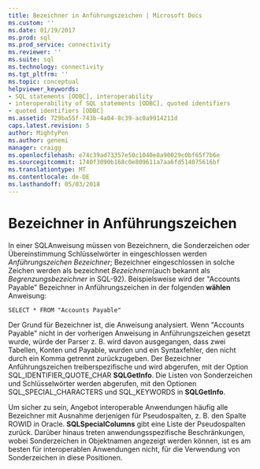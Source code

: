 ```yaml
---
title: Bezeichner in Anführungszeichen | Microsoft Docs
ms.custom: ''
ms.date: 01/19/2017
ms.prod: sql
ms.prod_service: connectivity
ms.reviewer: ''
ms.suite: sql
ms.technology: connectivity
ms.tgt_pltfrm: ''
ms.topic: conceptual
helpviewer_keywords:
- SQL statements [ODBC], interoperability
- interoperability of SQL statements [ODBC], quoted identifiers
- quoted identifiers [ODBC]
ms.assetid: 729ba55f-743b-4a04-8c39-ac0a9914211d
caps.latest.revision: 5
author: MightyPen
ms.author: genemi
manager: craigg
ms.openlocfilehash: e74c39ad73357e50c1040e8a90029c0bf65f7b6e
ms.sourcegitcommit: 1740f3090b168c0e809611a7aa6fd514075616bf
ms.translationtype: MT
ms.contentlocale: de-DE
ms.lasthandoff: 05/03/2018
---
```

# <a name="quoted-identifiers"></a>Bezeichner in Anführungszeichen
In einer SQL­Anweisung müssen von Bezeichnern, die Sonderzeichen oder Übereinstimmung Schlüsselwörter in eingeschlossen werden *Anführungszeichen Bezeichner*; Bezeichner eingeschlossen in solche Zeichen werden als bezeichnet *Bezeichnern*(auch bekannt als *Begrenzungsbezeichner* in SQL-92). Beispielsweise wird der "Accounts Payable" Bezeichner in Anführungszeichen in der folgenden **wählen** Anweisung:  
  
```  
SELECT * FROM "Accounts Payable"  
```  
  
 Der Grund für Bezeichner ist, die Anweisung analysiert. Wenn "Accounts Payable" nicht in der vorherigen Anweisung in Anführungszeichen gesetzt wurde, würde der Parser z. B. wird davon ausgegangen, dass zwei Tabellen, Konten und Payable, wurden und ein Syntaxfehler, den nicht durch ein Komma getrennt zurückzugeben. Der Bezeichner Anführungszeichen treiberspezifische und wird abgerufen, mit der Option SQL_IDENTIFIER_QUOTE_CHAR **SQLGetInfo**. Die Listen von Sonderzeichen und Schlüsselwörter werden abgerufen, mit den Optionen SQL_SPECIAL_CHARACTERS und SQL_KEYWORDS in **SQLGetInfo**.  
  
 Um sicher zu sein, Angebot interoperable Anwendungen häufig alle Bezeichner mit Ausnahme derjenigen für Pseudospalten, z. B. den Spalte ROWID in Oracle. **SQLSpecialColumns** gibt eine Liste der Pseudospalten zurück. Darüber hinaus treten anwendungsspezifische Beschränkungen, wobei Sonderzeichen in Objektnamen angezeigt werden können, ist es am besten für interoperablen Anwendungen nicht, für die Verwendung von Sonderzeichen in diese Positionen.

